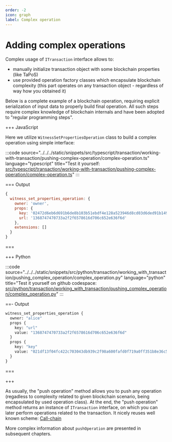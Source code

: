 ```yaml
---
order: -2
icon: graph
label: Complex operation
---
```


# Adding complex operations

Complex usage of `ITransaction` interface allows to:

- manually initialize transaction object with some blockchain properties (like TaPoS)
- use provided operation factory classes which encapsulate blockchain complexity (this part operates on any transaction object - regardless of way how you obtained it)

Below is a complete example of a blockchain operation, requiring explicit serialization of input data to properly build final operation. All such steps require complex knowledge of blockchain internals and have been adopted to "regular programming steps".

+++ JavaScript

Here we utilize `WitnessSetPropertiesOperation` class to build a complex operation using simple interface:

:::code source="../../../static/snippets/src/typescript/transaction/working-with-transaction/pushing-complex-operation/complex-operation.ts" language="typescript" title="Test it yourself: [src/typescript/transaction/working-with-transaction/pushing-complex-operation/complex-operation.ts](https://stackblitz.com/github/openhive-network/wax-doc-snippets?file=src%2Ftypescript%2Ftransaction%2Fworking-with-transaction%2Fpushing-complex-operation%2Fcomplex-operation.ts&startScript=test-transaction-working-with-transaction-complex-operation)" :::

=== Output

```javascript
{
  witness_set_properties_operation: {
    owner: 'owner',
    props: {
      key: '02472d6eb6d691b6de8b103b51ebdf4e128a523946d8cd03d6ded91b1497ee2e83',
      url: '1368747470733a2f2f6578616d706c652e636f6d'
    },
    extensions: []
  }
}
```

===

+++ Python

:::code source="../../../static/snippets/src/python/transaction/working_with_transaction/pushing_complex_operation/complex_operation.py" language="python" title="Test it yourself on github codespace: [src/python/transaction/working_with_transaction/pushing_complex_operation/complex_operation.py](https://github.com/codespaces/new?repo=openhive-network/wax-doc-snippets&ref=main&file=workspaces/wax-doc-snippets/src/python/transaction/working_with_transaction/pushing_complex_operation/complex_operation.py)" :::

==- Output

```python
witness_set_properties_operation {
  owner: "alice"
  props {
    key: "url"
    value: "1368747470733a2f2f6578616d706c652e636f6d"
  }
  props {
    key: "key"
    value: "021df13f04fc422c703043db939c2f98a600fafd0f719a0ff351b8e36c5cad2eff"
  }
}
```

===

+++

As usually, the "push operation" method allows you to push any operation (regadless to complexity related to given blockchain scenario, being encapsulated by used operation class).
At the end, the "push operation" method returns an instance of `ITransaction` interface, on which you can later perform operations related  to the transaction. It nicely reuses well known scheme: [Call-chain](https://refactoring.guru/design-patterns/chain-of-responsibility/)

More complex information about `pushOperation` are presented in subsequent chapters.
